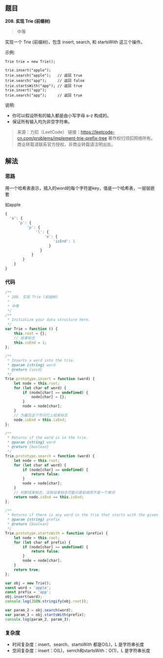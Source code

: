 ## 题目
**208. 实现 Trie (前缀树)**
>中等

实现一个 Trie (前缀树)，包含 insert, search, 和 startsWith 这三个操作。

示例:
```
Trie trie = new Trie();

trie.insert("apple");
trie.search("apple");   // 返回 true
trie.search("app");     // 返回 false
trie.startsWith("app"); // 返回 true
trie.insert("app");   
trie.search("app");     // 返回 true
```

说明:
* 你可以假设所有的输入都是由小写字母 a-z 构成的。
* 保证所有输入均为非空字符串。

>来源：力扣（LeetCode）
链接：https://leetcode-cn.com/problems/implement-trie-prefix-tree
著作权归领扣网络所有。商业转载请联系官方授权，非商业转载请注明出处。

## 解法
### 思路
用一个哈希表表示，插入的word的每个字符是key，值是一个哈希表，一层层嵌套

如apple
```js
{
  'a': {
      'p': {
          'p': {
              'l': {
                  'e': {
                      'isEnd': 1
                    }
                }
            }
        }
    }
}
```

### 代码
```js
/**
 * 208. 实现 Trie (前缀树)
 * 
 * 中等
 */
/**
 * Initialize your data structure here.
 */
var Trie = function () {
    this.root = {};
    // 结束标志
    this.isEnd = 1;
};

/**
 * Inserts a word into the trie. 
 * @param {string} word
 * @return {void}
 */
Trie.prototype.insert = function (word) {
    let node = this.root;
    for (let char of word) {
        if (node[char] == undefined) {
            node[char] = {};
        }
        node = node[char];
    }
    // 为最后这个节点打上结束标志
    node.isEnd = this.isEnd;
};

/**
 * Returns if the word is in the trie. 
 * @param {string} word
 * @return {boolean}
 */
Trie.prototype.search = function (word) {
    let node = this.root;
    for (let char of word) {
        if (node[char] == undefined) {
            return false;
        }
        node = node[char];
    }
    // 判断结束标志，没有结束标志可能只是前缀而不是一个单词
    return node.isEnd == this.isEnd;
};

/**
 * Returns if there is any word in the trie that starts with the given prefix. 
 * @param {string} prefix
 * @return {boolean}
 */
Trie.prototype.startsWith = function (prefix) {
    let node = this.root;
    for (let char of prefix) {
        if (node[char] == undefined) {
            return false;
        }
        node = node[char];
    }
    return true;
};

var obj = new Trie();
const word = 'apple';
const prefix = 'app';
obj.insert(word);
console.log(JSON.stringify(obj.root));

var param_2 = obj.search(word);
var param_3 = obj.startsWith(prefix);
console.log(param_2, param_3);
```

### 复杂度
* 时间复杂度：insert、search、startsWith 都是O(L)，L 是字符串长度
* 空间复杂度：insert：O(L)，serrch和startsWith：O(1)，L 是字符串长度